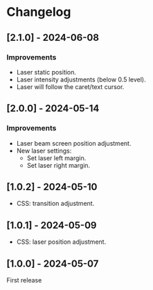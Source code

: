# Changelog

## [2.1.0] - 2024-06-08
### Improvements

- Laser static position.
- Laser intensity adjustments (below 0.5 level).
- Laser will follow the caret/text cursor.

## [2.0.0] - 2024-05-14
### Improvements
- Laser beam screen position adjustment.
- New laser settings: 
  - Set laser left margin. 
  - Set laser right margin. 

## [1.0.2] - 2024-05-10
- CSS: transition adjustment.

## [1.0.1] - 2024-05-09
- CSS: laser position adjustment.

## [1.0.0] - 2024-05-07
First release